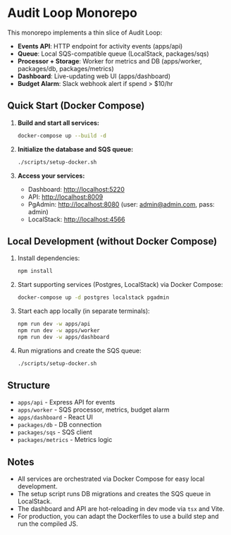 # Audit Loop Monorepo

This monorepo implements a thin slice of Audit Loop:

- **Events API**: HTTP endpoint for activity events (apps/api)
- **Queue**: Local SQS-compatible queue (LocalStack, packages/sqs)
- **Processor + Storage**: Worker for metrics and DB (apps/worker, packages/db, packages/metrics)
- **Dashboard**: Live-updating web UI (apps/dashboard)
- **Budget Alarm**: Slack webhook alert if spend > $10/hr

## Quick Start (Docker Compose)

1. **Build and start all services:**

   ```sh
   docker-compose up --build -d
   ```

2. **Initialize the database and SQS queue:**

   ```sh
   ./scripts/setup-docker.sh
   ```

3. **Access your services:**
   - Dashboard: [http://localhost:5220](http://localhost:5220)
   - API: [http://localhost:8009](http://localhost:8009)
   - PgAdmin: [http://localhost:8080](http://localhost:8080) (user: <admin@admin.com>, pass: admin)
   - LocalStack: [http://localhost:4566](http://localhost:4566)

## Local Development (without Docker Compose)

1. Install dependencies:

   ```sh
   npm install
   ```

2. Start supporting services (Postgres, LocalStack) via Docker Compose:

   ```sh
   docker-compose up -d postgres localstack pgadmin
   ```

3. Start each app locally (in separate terminals):

   ```sh
   npm run dev -w apps/api
   npm run dev -w apps/worker
   npm run dev -w apps/dashboard
   ```

4. Run migrations and create the SQS queue:

   ```sh
   ./scripts/setup-docker.sh
   ```

## Structure

- `apps/api` - Express API for events
- `apps/worker` - SQS processor, metrics, budget alarm
- `apps/dashboard` - React UI
- `packages/db` - DB connection
- `packages/sqs` - SQS client
- `packages/metrics` - Metrics logic

## Notes

- All services are orchestrated via Docker Compose for easy local development.
- The setup script runs DB migrations and creates the SQS queue in LocalStack.
- The dashboard and API are hot-reloading in dev mode via `tsx` and Vite.
- For production, you can adapt the Dockerfiles to use a build step and run the compiled JS.
